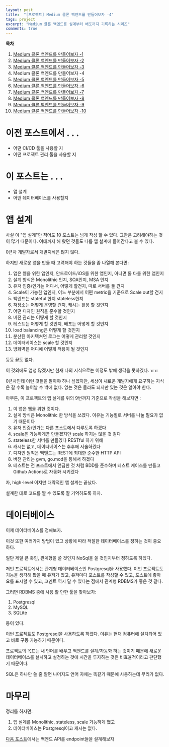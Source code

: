 ```yaml
---
layout: post
title:  "[프로젝트] Medium 클론 백엔드를 만들어보자 -4"
tags: project
excerpt: "Medium 클론 백엔드를 설계부터 배포까지 기록하는 시리즈"
comments: true
---
```


**목차**
1. [Medium 클론 백엔드를 만들어보자 -1]({{site.baseurl}}/프로젝트-Medium-클론-백엔드를-만들어보자-1/)
2. [Medium 클론 백엔드를 만들어보자 -2]({{site.baseurl}}/프로젝트-Medium-클론-백엔드를-만들어보자-2/)
3. [Medium 클론 백엔드를 만들어보자 -3]({{site.baseurl}}/프로젝트-Medium-클론-백엔드를-만들어보자-3/)
4. Medium 클론 백엔드를 만들어보자 -4
5. [Medium 클론 백엔드를 만들어보자 -5]({{site.baseurl}}/프로젝트-Medium-클론-백엔드를-만들어보자-5/)
6. [Medium 클론 백엔드를 만들어보자 -6]({{site.baseurl}}/프로젝트-Medium-클론-백엔드를-만들어보자-6/)
7. [Medium 클론 백엔드를 만들어보자 -7]({{site.baseurl}}/프로젝트-Medium-클론-백엔드를-만들어보자-7/)
8. [Medium 클론 백엔드를 만들어보자 -8]({{site.baseurl}}/프로젝트-Medium-클론-백엔드를-만들어보자-8/)
9. [Medium 클론 백엔드를 만들어보자 -9]({{site.baseurl}}/프로젝트-Medium-클론-백엔드를-만들어보자-9/)
10. [Medium 클론 백엔드를 만들어보자 -10]({{site.baseurl}}/프로젝트-Medium-클론-백엔드를-만들어보자-10/)

# 이전 포스트에서 . . .
- 어떤 CI/CD 툴을 사용할 지
- 어떤 프로젝트 관리 툴을 사용할 지

# 이 포스트는 . . .
- 앱 설계
- 어떤 데이터베이스를 사용할지

# 앱 설계

사실 이 "앱 설계"만 적어도 10 포스트는 넘게 작성 할 수 있다. 그만큼 고려해야하는 것이 많기 때문이다. 여태까지 해 왔던 것들도 나름 앱 설계에 들어간다고 볼 수 있다.

0년차 개발자로서 개발지식은 많지 않다.

하지만 새로운 앱을 만들 때 고려해야 하는 것들을 좀 나열해 본다면:

1. 앱은 웹을 위한 앱인지, 안드로이드/iOS를 위한 앱인지, 아니면 둘 다를 위한 앱인지
2. 설계 방식은 Monolithic 인지, SOA인지, MSA 인지
3. 유저 인증/인가는 어디서, 어떻게 할건지, 따로 서버를 둘 건지
4. Scale이 가능한 앱인지, 어느 부분에서 어떤 metric을 기준으로 Scale out할 건지
5. 백엔드는 stateful 한지 stateless한지
6. 저장소는 어떻게 운영할 건지, 캐시는 활용 할 것인지
7. 어떤 디자인 원칙을 준수할 것인지
8. 버전 관리는 어떻게 할 것인지
9. 테스트는 어떻게 할 것인지, 배포는 어떻게 할 것인지
10. load balancing은 어떻게 할 것인지
11. 분산된 아키텍쳐면 로그는 어떻게 관리할 것인지
12. 데이터베이스는 scale 할 것인지
13. 방화벽은 어디에 어떻게 적용이 될 것인지

등등 끝도 없다. 

이 것외에도 엄청 많겠지만 현재 나의 지식으로는 이정도 밖에 생각을 못하겠다. ㅠㅠ

0년차인데 이런 것들을 알아야 하나 싶겠지만, 세상이 새로운 개발자에게 요구하는 지식은 갈 수록 늘어날 수 밖에 없다. 없는 것은 몰라도 되지만 있는 것은 알아야 한다. 

아무튼, 이 프로젝트의 앱 설계를 위의 9번까지 기준으로 작성을 해보자면 :

1. 이 앱은 웹을 위한 것이다.
2. 설계 방식은 Monolithic 한 방식을 쓰겠다. 이유는 기능별로 서버를 나눌 필요가 없기 때문이다
3. 유저 인증/인가는 다른 포스트에서 다루도록 하겠다
4. scale은 가능하게끔 만들겠지만 scale 하지는 않을 것 같다
5. stateless한 서버를 만들겠다 RESTful 하기 위해
6. 캐시는 없고, 데이터베이스는 추후에 서술하겠다
7. 디자인 원칙은 백엔드는 REST에 최대한 준수한 HTTP API
8. 버전 관리는 gvm, go.mod을 통해서 하겠다
9. 테스트는 전 포스트에서 언급한 것 처럼 BDD를 준수하며 테스트 케이스를 만들고 Github Actions로 자동화 시키겠다

자, high-level 이지만 대략적인 앱 설계는 끝났다. 

설계한 대로 코드를 짤 수 있도록 잘 기억하도록 하자.

# 데이터베이스

이제 데이터베이스를 정해보자. 

이것 또한 여러가지 방법이 있고 상황에 따라 적절한 데이터베이스를 정하는 것이 중요하다. 

일단 제일 큰 축인, 관계형을 쓸 것인지 NoSql을 쓸 것인지부터 정하도록 하겠다. 

저번 프로젝트에서는 관계형 데이터베이스인 Postgresql을 사용했다. 이번 프로젝트도 기능을 생각해 봤을 때 유저가 있고, 유저마다 포스트를 작성할 수 있고, 포스트에 좋아요를 표시할 수 있고, 코멘트 역시 달 수 있다는 점에서 관계형 RDBMS가 좋은 것 같다.

그러면 RDBMS 중에 사용 할 만한 툴을 찾아보자:

1. Postgresql
2. MySQL
3. SQLite

등이 있다. 

이번 프로젝트도 Postgresql을 사용하도록 하겠다. 이유는 현재 컴퓨터에 설치되어 있고 바로 구동 가능하기 때문이다. 

프로젝트의 목표는 새 언어를 배우고 백엔드를 설계/자동화 하는 것이기 때문에 새로운 데이터베이스를 설치하고 설정하는 것에 시간을 투자하는 것은 비효율적이라고 판단했기 때문이다. 

SQL은 하나만 쓸 줄 알면 나머지도 언어 자체는 똑같기 때문에 사용하는데 무리가 없다. 

# 마무리

정리를 하자면:

1. 앱 설계를 Monolithic, stateless, scale 가능하게 했고
2. 데이터베이스는 Postgresql이고 캐시는 없다.

[다음 포스트]({{site.baseurl}}/프로젝트-Medium-클론-백엔드를-만들어보자-5/)에서는 백엔드 API를 endpoint들을 설계해보자


